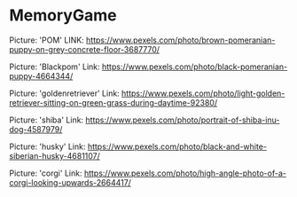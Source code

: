 # MemoryGame

Picture: 'POM' LINK: https://www.pexels.com/photo/brown-pomeranian-puppy-on-grey-concrete-floor-3687770/

Picture: 'Blackpom' Link: https://www.pexels.com/photo/black-pomeranian-puppy-4664344/

Picture: 'goldenretriever' Link: https://www.pexels.com/photo/light-golden-retriever-sitting-on-green-grass-during-daytime-92380/

Picture: 'shiba' Link: https://www.pexels.com/photo/portrait-of-shiba-inu-dog-4587979/

Picture: 'husky' Link: https://www.pexels.com/photo/black-and-white-siberian-husky-4681107/

Picture: 'corgi' Link: https://www.pexels.com/photo/high-angle-photo-of-a-corgi-looking-upwards-2664417/
